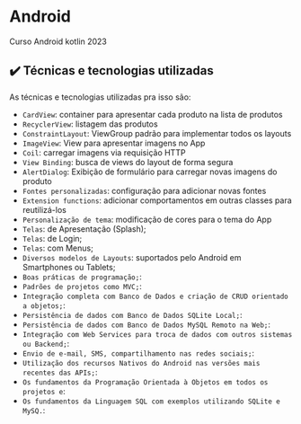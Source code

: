 # Android
 Curso Android kotlin 2023

 
## ✔️ Técnicas e tecnologias utilizadas

As técnicas e tecnologias utilizadas pra isso são:

- `CardView`: container para apresentar cada produto na lista de produtos
- `RecyclerView`: listagem das produtos
- `ConstraintLayout`: ViewGroup padrão para implementar todos os layouts
- `ImageView`: View para apresentar imagens no App
- `Coil`: carregar imagens via requisição HTTP
- `View Binding`: busca de views do layout de forma segura
- `AlertDialog`: Exibição de formulário para carregar novas imagens do produto
- `Fontes personalizadas`: configuração para adicionar novas fontes
- `Extension functions`: adicionar comportamentos em outras classes para reutilizá-los
- `Personalização de tema`: modificação de cores para o tema do App
- `Telas`: de Apresentação (Splash);
- `Telas`: de Login;
- `Telas`: com Menus;
- `Diversos modelos de Layouts`: suportados pelo Android em Smartphones ou Tablets;
- `Boas práticas de programação;`:
- `Padrões de projetos como MVC;`:
- `Integração completa com Banco de Dados e criação de CRUD orientado a objetos;`:
- `Persistência de dados com Banco de Dados SQLite Local;`:
- `Persistência de dados com Banco de Dados MySQL Remoto na Web;`:
- `Integração com Web Services para troca de dados com outros sistemas ou Backend;`:
- `Envio de e-mail, SMS, compartilhamento nas redes sociais;`:
- `Utilização dos recursos Nativos do Android nas versões mais recentes das APIs;`:
- `Os fundamentos da Programação Orientada à Objetos em todos os projetos e`:
- `Os fundamentos da Linguagem SQL com exemplos utilizando SQLite e MySQ.`:
